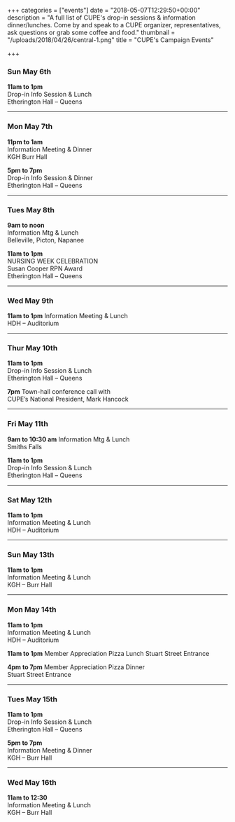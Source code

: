 +++
categories = ["events"]
date = "2018-05-07T12:29:50+00:00"
description = "A full list of CUPE's drop-in sessions & information dinner/lunches. Come by and speak to a CUPE organizer, representatives, ask questions or grab some coffee and food."
thumbnail = "/uploads/2018/04/26/central-1.png"
title = "CUPE's Campaign Events"

+++
### Sun May 6th

**11am to 1pm**                          
Drop-in Info Session & Lunch  
Etherington Hall – Queens

---

### Mon May 7th

**11pm to 1am**                       
Information Meeting & Dinner  
KGH Burr Hall

**5pm to 7pm**   
Drop-in Info Session & Dinner  
Etherington Hall – Queens

---

### Tues May 8th

**9am to noon**  
Information Mtg & Lunch  
Belleville, Picton, Napanee

**11am to 1pm**                       
NURSING WEEK CELEBRATION  
Susan Cooper RPN Award  
Etherington Hall – Queens

---

### Wed May 9th
**11am to 1pm**
Information Meeting & Lunch  
HDH – Auditorium

---

### Thur May 10th   
**11am to 1pm**  
Drop-in Info Session & Lunch  
Etherington Hall – Queens

**7pm**
Town-hall conference call with  
CUPE’s National President, Mark Hancock

---

### Fri May 11th 
**9am to 10:30 am**
Information Mtg & Lunch  
Smiths Falls

**11am to 1pm**  
Drop-in Info Session & Lunch  
Etherington Hall – Queens

---

### Sat May 12th
**11am to 1pm**  
Information Meeting & Lunch  
HDH – Auditorium

---

### Sun May 13th
**11am to 1pm**  
Information Meeting & Lunch  
KGH – Burr Hall

---

### Mon May 14th  
**11am to 1pm**  
Information Meeting & Lunch  
HDH – Auditorium

**11am to 1pm**
Member Appreciation Pizza Lunch
Stuart Street Entrance

**4pm to 7pm**
Member Appreciation Pizza Dinner  
Stuart Street Entrance

---

### Tues May 15th
**11am to 1pm**  
Drop-in Info Session & Lunch  
Etherington Hall – Queens

**5pm to 7pm**  
Information Meeting & Dinner  
KGH – Burr Hall

---

### Wed May 16th 
**11am to 12:30**  
Information Meeting & Lunch  
KGH – Burr Hall